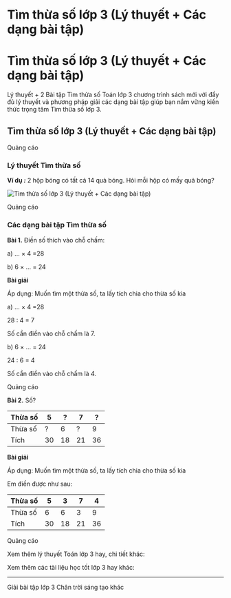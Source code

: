 # Tìm thừa số lớp 3 (Lý thuyết + Các dạng bài tập)

# Tìm thừa số lớp 3 (Lý thuyết + Các dạng bài tập)

Lý thuyết + 2 Bài tập Tìm thừa số Toán lớp 3 chương trình sách mới với đầy đủ lý thuyết và phương pháp giải các dạng bài tập giúp bạn nắm vững kiến thức trọng tâm Tìm thừa số lớp 3.

## Tìm thừa số lớp 3 (Lý thuyết + Các dạng bài tập)

Quảng cáo

### Lý thuyết Tìm thừa số

**Ví dụ _:_** 2 hộp bóng có tất cả 14 quả bóng. Hỏi mỗi hộp có mấy quả bóng?

![Tìm thừa số lớp 3 \(Lý thuyết + Các dạng bài tập\)](https://vietjack.com/toan-3-ct/images/ly-thuyet-tim-thua-so.PNG)

Quảng cáo

### Các dạng bài tập Tìm thừa số

**Bài 1.** Điền số thích vào chỗ chấm: 

a) … × 4 =28

b) 6 × … = 24

**Bài giải**

Áp dụng: Muốn tìm một thừa số, ta lấy tích chia cho thừa số kia

a) … × 4 =28

28 : 4 = 7

Số cần điền vào chỗ chấm là 7. 

b) 6 × … = 24

24 : 6 = 4

Số cần điền vào chỗ chấm là 4.

Quảng cáo

**Bài 2.** Số?

Thừa số |  5 |  ? |  7 |  ?  
---|---|---|---|---  
Thừa số |  ? |  6 |  ? |  9  
Tích |  30 |  18 |  21 |  36  
  
**Bài giải**

Áp dụng: Muốn tìm một thừa số, ta lấy tích chia cho thừa số kia

Em điền được như sau:

Thừa số |  5 |  3 |  7 |  4  
---|---|---|---|---  
Thừa số |  6 |  6 |  3 |  9  
Tích |  30 |  18 |  21 |  36  
  
Quảng cáo

Xem thêm lý thuyết Toán lớp 3 hay, chi tiết khác:

Xem thêm các tài liệu học tốt lớp 3 hay khác:

* * *

Giải bài tập lớp 3 Chân trời sáng tạo khác
